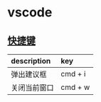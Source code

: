 # vscode

## [快捷键](https://code.visualstudio.com/shortcuts/keyboard-shortcuts-macos.pdf)

| description | key |
| :--- | :--- |
| 弹出建议框 | cmd + i |
| 关闭当前窗口 | cmd + w |

